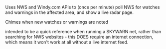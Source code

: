 Uses NWS and Windy.com APIs to (once per minute) poll NWS for watches and warnings in the affected area, and show a live radar page.  

Chimes when new watches or warnings are noted

intended to be a quick reference when running a SKYWARN net, rather than searching for NWS websites - this DOES require an internet connection, which means it won't work at all without a live internet feed.
